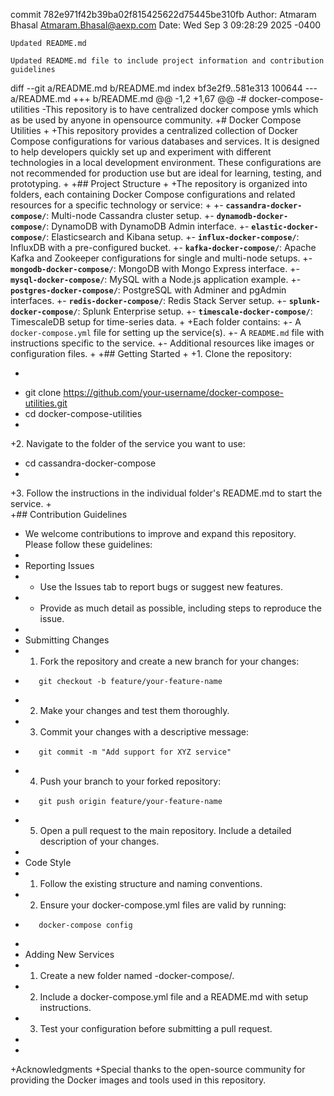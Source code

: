 commit 782e971f42b39ba02f815425622d75445be310fb
Author: Atmaram Bhasal <Atmaram.Bhasal@aexp.com>
Date:   Wed Sep 3 09:28:29 2025 -0400

    Updated README.md
    
    Updated README.md file to include project information and contribution guidelines

diff --git a/README.md b/README.md
index bf3e2f9..581e313 100644
--- a/README.md
+++ b/README.md
@@ -1,2 +1,67 @@
-# docker-compose-utilities
-This repository is to have centralized docker compose ymls which as be used by anyone in opensource community.
+# Docker Compose Utilities
+
+This repository provides a centralized collection of Docker Compose configurations for various databases and services. It is designed to help developers quickly set up and experiment with different technologies in a local development environment. These configurations are not recommended for production use but are ideal for learning, testing, and prototyping.
+
+## Project Structure
+
+The repository is organized into folders, each containing Docker Compose configurations and related resources for a specific technology or service:
+
+- **`cassandra-docker-compose/`**: Multi-node Cassandra cluster setup.
+- **`dynamodb-docker-compose/`**: DynamoDB with DynamoDB Admin interface.
+- **`elastic-docker-compose/`**: Elasticsearch and Kibana setup.
+- **`influx-docker-compose/`**: InfluxDB with a pre-configured bucket.
+- **`kafka-docker-compose/`**: Apache Kafka and Zookeeper configurations for single and multi-node setups.
+- **`mongodb-docker-compose/`**: MongoDB with Mongo Express interface.
+- **`mysql-docker-compose/`**: MySQL with a Node.js application example.
+- **`postgres-docker-compose/`**: PostgreSQL with Adminer and pgAdmin interfaces.
+- **`redis-docker-compose/`**: Redis Stack Server setup.
+- **`splunk-docker-compose/`**: Splunk Enterprise setup.
+- **`timescale-docker-compose/`**: TimescaleDB setup for time-series data.
+
+Each folder contains:
+- A `docker-compose.yml` file for setting up the service(s).
+- A `README.md` file with instructions specific to the service.
+- Additional resources like images or configuration files.
+
+## Getting Started
+
+1. Clone the repository:
+   ```sh
+   git clone https://github.com/your-username/docker-compose-utilities.git
+   cd docker-compose-utilities
+
+2. Navigate to the folder of the service you want to use:
+    cd cassandra-docker-compose
+
+3. Follow the instructions in the individual folder's README.md to start the service.
+    
+## Contribution Guidelines
+    We welcome contributions to improve and expand this repository. Please follow these guidelines:
+
+    Reporting Issues
+    - Use the Issues tab to report bugs or suggest new features.
+    - Provide as much detail as possible, including steps to reproduce the issue.
+    
+    Submitting Changes
+    1. Fork the repository and create a new branch for your changes:
+        git checkout -b feature/your-feature-name
+    2. Make your changes and test them thoroughly.
+    3. Commit your changes with a descriptive message:
+        git commit -m "Add support for XYZ service"
+    4. Push your branch to your forked repository:
+        git push origin feature/your-feature-name
+    5. Open a pull request to the main repository. Include a detailed description of your changes.
+    
+    Code Style
+    1. Follow the existing structure and naming conventions.
+    2. Ensure your docker-compose.yml files are valid by running:
+        docker-compose config
+
+    Adding New Services
+    1. Create a new folder named <service-name>-docker-compose/.
+    2. Include a docker-compose.yml file and a README.md with setup instructions.
+    3. Test your configuration before submitting a pull request.
+
+
+Acknowledgments
+Special thanks to the open-source community for providing the Docker images and tools used in this repository.
